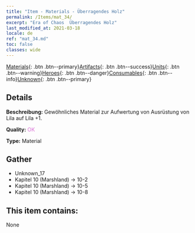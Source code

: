 ```yaml
---
title: "Item - Materials - Überragendes Holz"
permalink: /Items/mat_34/
excerpt: "Era of Chaos  Überragendes Holz"
last_modified_at: 2021-03-18
locale: de
ref: "mat_34.md"
toc: false
classes: wide
---
```

 [Materials](/de/Items/){: .btn .btn--primary}[Artifacts](/de/Items/Artifacts/){: .btn .btn--success}[Units](/de/Items/Units/){: .btn .btn--warning}[Heroes](/de/Items/Heroes/){: .btn .btn--danger}[Consumables](/de/Items/Consumables/){: .btn .btn--info}[Unknown](/de/Items/Unknown/){: .btn .btn--primary}

## Details
 **Beschreibung:** Gewöhnliches Material zur Aufwertung von Ausrüstung von Lila auf Lila +1.

 **Quality:** <span style="color: #DA70D6">OK</span>

 **Type:** Material

## Gather

*    Unknown_17 
*    Kapitel 10 (Marshland) -> 10-2 
*    Kapitel 10 (Marshland) -> 10-5 
*    Kapitel 10 (Marshland) -> 10-8 

## This item contains:

  None

